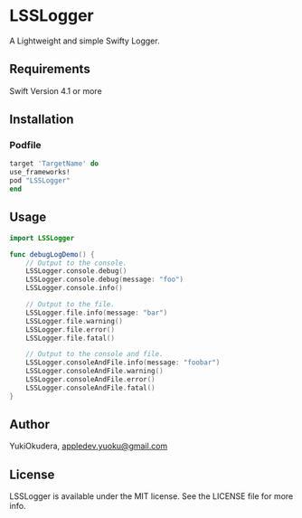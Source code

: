 # LSSLogger
A Lightweight and simple Swifty Logger.

## Requirements
Swift Version 4.1 or more

## Installation

### Podfile

```ruby
target 'TargetName' do
use_frameworks!
pod "LSSLogger"
end
```

## Usage

```swift
import LSSLogger

func debugLogDemo() {
    // Output to the console.
    LSSLogger.console.debug()
    LSSLogger.console.debug(message: "foo")
    LSSLogger.console.info()

    // Output to the file.
    LSSLogger.file.info(message: "bar")
    LSSLogger.file.warning()
    LSSLogger.file.error()
    LSSLogger.file.fatal()

    // Output to the console and file.
    LSSLogger.consoleAndFile.info(message: "foobar")
    LSSLogger.consoleAndFile.warning()
    LSSLogger.consoleAndFile.error()
    LSSLogger.consoleAndFile.fatal()
}
```

## Author

YukiOkudera, appledev.yuoku@gmail.com

## License

LSSLogger is available under the MIT license. See the LICENSE file for more info.
